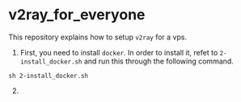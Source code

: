 # v2ray_for_everyone

This repository explains how to setup ```v2ray``` for a vps.

1. First, you need to install ```docker```. In order to install it, refet to ```2-install_docker.sh``` and run this through the following command.

```sh 2-install_docker.sh```

2. 